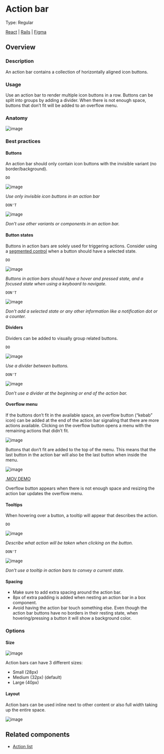 # Action bar
Type: Regular

[React](#) | [Rails](#) | [Figma](https://www.figma.com/file/GCvY3Qv8czRgZgvl1dG6lp/Primer-Web?node-id=17042%3A65285)

## Overview

### Description
An action bar contains a collection of horizontally aligned icon buttons.

### Usage
Use an action bar to render multiple icon buttons in a row. Buttons can be split into groups by adding a divider. When there is not enough space, buttons that don’t fit will be added to an overflow menu.

### Anatomy

![image](https://user-images.githubusercontent.com/586552/200724198-39defdb1-d653-469d-b875-f6f90b7d71a0.png)

### Best practices
#### Buttons
An action bar should only contain icon buttons with the invisible variant (no border/background).

`DO`

![image](https://user-images.githubusercontent.com/586552/200722583-48b3f80e-6832-480c-a916-ae48401c3990.png)

*Use only invisible icon buttons in an action bar*

`DON'T`

![image](https://user-images.githubusercontent.com/378023/193506488-44543352-f513-469e-8783-5d1cc7f44eaf.png)
 
 *Don't use other variants or components in an action bar.*

#### Button states
Buttons in action bars are solely used for triggering actions. Consider using a [segmented control](~https://primer.style/design/components/segmented-control~) when a button should have a selected state.
 
`DO`

![image](https://user-images.githubusercontent.com/586552/200724597-b4431ab8-dcca-4511-b399-4bab9775d4bb.png)

*Buttons in action bars should have a hover and pressed state, and a focused state when using a keyboard to navigate.*

`DON'T` 

![image](https://user-images.githubusercontent.com/586552/200724641-25cfa774-0fae-4ea1-860c-529322c40e1b.png)

*Don't add a selected state or any other information like a notification dot or a counter.*

#### Dividers
Dividers can be added to visually group related buttons.

`DO`

![image](https://user-images.githubusercontent.com/586552/200728895-327e1144-951e-4363-ba60-658b0b524d26.png)

*Use a divider between buttons.*

`DON'T`

![image](https://user-images.githubusercontent.com/586552/200728920-a13b1834-4a3e-4578-ae64-25a648ea8c64.png)

*Don’t use a divider at the beginning or end of the action bar.*

#### Overflow menu
If the buttons don’t fit in the available space, an overflow button (“kebab” icon) can be added at the end of the action bar signaling that there are more actions available. Clicking on the overflow button opens a menu with the remaining actions that didn’t fit.

![image](https://user-images.githubusercontent.com/378023/193507064-4efe3f63-7b30-4656-8304-3dea3e3f1e03.png)

Buttons that don’t fit are added to the top of the menu. This means that the last button in the action bar will also be the last button when inside the menu.

![image](https://user-images.githubusercontent.com/378023/188835345-0cfd3376-1658-496f-a78b-f5977aa2198c.png)

[.MOV DEMO](https://user-images.githubusercontent.com/378023/188359460-bc88bac8-9c69-4aea-8ce0-bc427bedc3a3.mov)

Overflow button appears when there is not enough space and resizing the action bar updates the overflow menu.

#### Tooltips
When hovering over a button, a tooltip will appear that describes the action.
 
`DO`

![image](https://user-images.githubusercontent.com/586552/200725003-654abdfd-b2ad-444a-aec2-5685845f6f66.png)

*Describe what action will be taken when clicking on the button.*

`DON'T`

![image](https://user-images.githubusercontent.com/378023/193506979-07aa35d2-48f5-4b09-aa3e-c575be0e578e.png)

*Don't use a tooltip in action bars to convey a current state.* 

#### Spacing
- Make sure to add extra spacing around the action bar.
- 8px of extra padding is added when nesting an action bar in a box component.
- Avoid having the action bar touch something else. Even though the action bar buttons have no borders in their resting state, when hovering/pressing a button it will show a background color.

### Options
#### Size
![image](https://user-images.githubusercontent.com/378023/193507132-f3ad4632-e257-4301-bd48-0669f4347ddc.png)

Action bars can have 3 different sizes:
- Small (28px)
- Medium (32px) (default)
- Large (40px)

#### Layout
Action bars can be used inline next to other content or also full width taking up the entire space.

![image](https://user-images.githubusercontent.com/586552/200727326-0e20a620-5104-4fb1-87f0-541414b93a67.png)


## Related components
- [Action list](~https://primer.style/design/components/action-list~)



